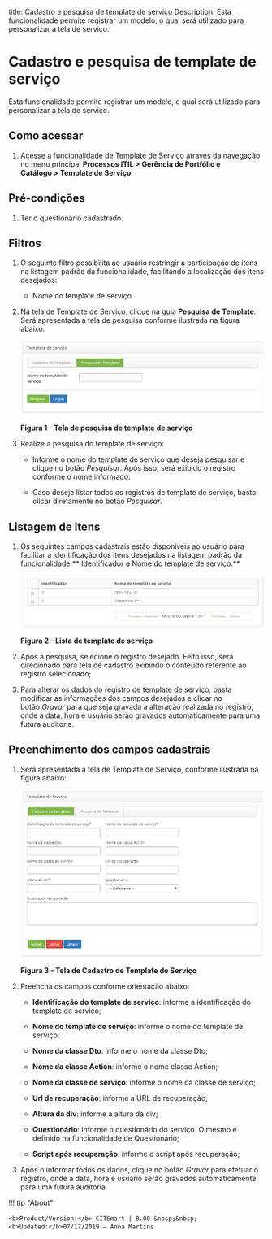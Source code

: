 title: Cadastro e pesquisa de template de serviço
Description: Esta funcionalidade permite registrar um modelo, o qual será utilizado para personalizar a tela de serviço.

# Cadastro e pesquisa de template de serviço

Esta funcionalidade permite registrar um modelo, o qual será utilizado para
personalizar a tela de serviço.

Como acessar
-----------

1.  Acesse a funcionalidade de Template de Serviço através da navegação no
    menu principal **Processos ITIL > Gerência de Portfólio e
    Catálogo > Template de Serviço**.

Pré-condições
------------

1.  Ter o questionário cadastrado.

Filtros
-------

1.  O seguinte filtro possibilita ao usuário restringir a participação de itens
    na listagem padrão da funcionalidade, facilitando a localização dos itens
    desejados:

    -   Nome do template de serviço

2.  Na tela de Template de Serviço, clique na guia **Pesquisa de Template**.
    Será apresentada a tela de pesquisa conforme ilustrada na figura abaixo:

    ![Criar](images/template-service-1.png)

    **Figura 1 - Tela de pesquisa de template de serviço**

3.  Realize a pesquisa do template de serviço:

    -   Informe o nome do template de serviço que deseja pesquisar e clique no
        botão *Pesquisar*. Após isso, será exibido o registro conforme o nome
        informado.

    -   Caso deseje listar todos os registros de template de serviço, basta
        clicar diretamente no botão *Pesquisar*.

Listagem de itens
-----------------

1.  Os seguintes campos cadastrais estão disponíveis ao usuário para facilitar a
    identificação dos itens desejados na listagem padrão da
    funcionalidade:** Identificador **e** Nome do template de serviço.**

    ![Criar](images/template-service-2.png)

    **Figura 2 - Lista de template de serviço**

2.  Após a pesquisa, selecione o registro desejado. Feito isso, será direcionado
    para tela de cadastro exibindo o conteúdo referente ao registro selecionado;

3.  Para alterar os dados do registro de template de serviço, basta modificar as
    informações dos campos desejados e clicar no botão *Gravar* para que seja
    gravada a alteração realizada no registro, onde a data, hora e usuário serão
    gravados automaticamente para uma futura auditoria.

Preenchimento dos campos cadastrais
-----------------------------------

1.  Será apresentada a tela de Template de Serviço, conforme ilustrada na figura
    abaixo:

    ![Criar](images/template-service-3.png)

    **Figura 3 - Tela de Cadastro de Template de Serviço**

2.  Preencha os campos conforme orientação abaixo:

    -  **Identificação do template de serviço**: informe a identificação do
        template de serviço;

    -  **Nome do template de serviço**: informe o nome do template de serviço;

    -  **Nome da classe Dto**: informe o nome da classe Dto;

    -  **Nome da classe Action**: informe o nome classe Action;

    -  **Nome da classe de serviço**: informe o nome da classe de serviço;

    -  **Url de recuperação**: informe a URL de recuperação;

    -  **Altura da div**: informe a altura da div;

    -  **Questionário**: informe o questionário do serviço. O mesmo é definido
        na funcionalidade de Questionário;

    -  **Script após recuperação**: informe o script após recuperação;

3.  Após o informar todos os dados, clique no botão *Gravar* para efetuar o
    registro, onde a data, hora e usuário serão gravados automaticamente para
    uma futura auditoria.


!!! tip "About"

    <b>Product/Version:</b> CITSmart | 8.00 &nbsp;&nbsp;
    <b>Updated:</b>07/17/2019 – Anna Martins

